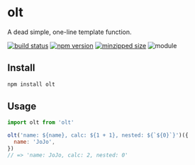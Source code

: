 # olt

A dead simple, one-line template function.

[![build status](https://badgen.net/travis/ambar/olt)](https://travis-ci.org/ambar/olt)
[![npm version](https://badgen.net/npm/v/olt)](https://www.npmjs.com/package/olt)
[![minzipped size](https://badgen.net/bundlephobia/minzip/olt)](https://bundlephobia.com/result?p=olt)
![module](https://badgen.net/badge/module/esm,cjs?list=1)

## Install

```bash
npm install olt
```

## Usage

```js
import olt from 'olt'

olt('name: ${name}, calc: ${1 + 1}, nested: ${`${0}`}')({
  name: 'JoJo',
})
// => 'name: JoJo, calc: 2, nested: 0'
```
